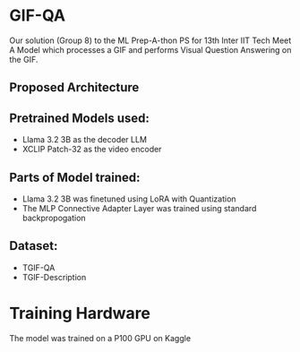 # GIF-QA
Our solution (Group 8) to the ML Prep-A-thon PS for 13th Inter IIT Tech Meet
A Model which processes a GIF and performs Visual Question Answering on the GIF.

## Proposed Architecture


## Pretrained Models used:
 * Llama 3.2 3B as the decoder LLM
 * XCLIP Patch-32 as the video encoder

## Parts of Model trained:
 * Llama 3.2 3B was finetuned using LoRA with Quantization
 * The MLP Connective Adapter Layer was trained using standard backpropogation

## Dataset:
 * TGIF-QA
 * TGIF-Description

# Training Hardware
The model was trained on a P100 GPU on Kaggle
